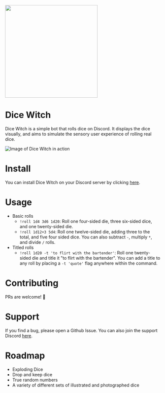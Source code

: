 <img src="https://i.imgur.com/v1Dog6h.jpeg" width="300">

# Dice Witch

Dice Witch is a simple bot that rolls dice on Discord. It displays the dice visually, and aims to simulate the sensory user experience of rolling real dice.

![Image of Dice Witch in action](https://i.imgur.com/yVYfpEa.gif)

# Install

You can install Dice Witch on your Discord server by clicking [here](https://discord.com/api/oauth2/authorize?client_id=808161585876697108&permissions=0&scope=bot).

# Usage

- Basic rolls
  - `!roll 1d4 3d6 1d20`: Roll one four-sided die, three six-sided dice, and one twenty-sided die.
  - `!roll 1d12+3 5d4`: Roll one twelve-sided die, adding three to the total, and five four sided dice. You can also subtract `-`, multiply `*`, and divide `/` rolls.
- Titled rolls
  - `!roll 1d20 -t 'to flirt with the bartender'`: Roll one twenty-sided die and title it "to flirt with the bartender". You can add a title to any roll by placing a `-t 'quote'` flag anywhere within the command. 

# Contributing

PRs are welcome! 🙂

# Support

If you find a bug, please open a Github Issue. You can also join the support Discord [here](https://discord.gg/7FT6VT5x).

# Roadmap

- Exploding Dice
- Drop and keep dice
- True random numbers
- A variety of different sets of illustrated and photographed dice
